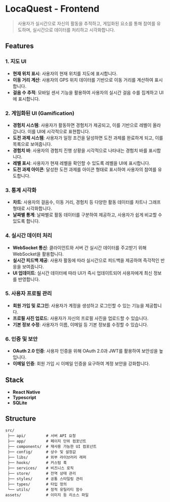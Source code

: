 # LocaQuest - Frontend
> 사용자가 실시간으로 자신의 활동을 추적하고, 게임화된 요소를 통해 참여를 유도하며, 실시간으로 데이터를 처리하고 시각화합니다.

## Features
### 1. 지도 UI
- **현재 위치 표시**: 사용자의 현재 위치를 지도에 표시합니다.
- **이동 거리 계산**: 사용자의 GPS 위치 데이터를 기반으로 이동 거리를 계산하여 표시합니다.
- **걸음 수 추적**: 모바일 센서 기능을 활용하여 사용자의 실시간 걸음 수를 집계하고 UI에 표시합니다.

### 2. 게임화된 UI (Gamification)
- **경험치 시스템**: 사용자가 활동하면 경험치가 제공되고, 이를 기반으로 레벨이 올라갑니다. 이를 UI에 시각적으로 표현합니다.
- **도전 과제 시스템**: 사용자가 일정 조건을 달성하면 도전 과제를 완료하게 되고, 이를 목록으로 보여줍니다.
- **경험치 바**: 사용자의 경험치 진행 상황을 시각적으로 나타내는 경험치 바를 표시합니다.
- **레벨 표시**: 사용자가 현재 레벨을 확인할 수 있도록 레벨을 UI에 표시합니다.
- **도전 과제 아이콘**: 달성한 도전 과제를 아이콘 형태로 표시하여 사용자의 참여를 유도합니다.

### 3. 통계 시각화
- **차트**: 사용자의 걸음수, 이동 거리, 경험치 등 다양한 활동 데이터를 차트나 그래프 형태로 시각화합니다.
- **날짜별 통계**: 날짜별로 활동 데이터를 구분하여 제공하고, 사용자가 쉽게 비교할 수 있도록 합니다.

### 4. 실시간 데이터 처리
- **WebSocket 통신**: 클라이언트와 서버 간 실시간 데이터를 주고받기 위해 WebSocket을 활용합니다.
- **실시간 피드백 제공**: 사용자 활동에 따라 실시간으로 피드백을 제공하여 즉각적인 반응을 보여줍니다.
- **UI 업데이트**: 실시간 데이터에 따라 UI가 즉시 업데이트되어 사용자에게 최신 정보를 반영합니다.

### 5. 사용자 프로필 관리
- **회원 가입 및 로그인**: 사용자가 계정을 생성하고 로그인할 수 있는 기능을 제공합니다.
- **프로필 사진 업로드**: 사용자가 자신의 프로필 사진을 업로드할 수 있습니다.
- **기본 정보 수정**: 사용자가 이름, 이메일 등 기본 정보를 수정할 수 있습니다.

### 6. 인증 및 보안
- **OAuth 2.0 인증**: 사용자 인증을 위해 OAuth 2.0과 JWT를 활용하여 보안성을 높입니다.
- **이메일 인증**: 회원 가입 시 이메일 인증을 요구하여 계정 보안을 강화합니다.

## Stack
- **React Native**
- **Typescript**
- **SQLite**

## Structure
```
src/
 ├── api/         # 서버 API 요청
 ├── app/         # 페이지 단위 컴포넌트
 ├── components/  # 재사용 가능한 UI 컴포넌트
 ├── config/      # 상수 및 설정값
 ├── libs/        # 외부 라이브러리 래퍼
 ├── hooks/       # 커스텀 훅
 ├── services/    # 비즈니스 로직
 ├── store/       # 전역 상태 관리
 ├── styles/      # 공통 스타일링 관리
 ├── types/       # 타입 정의
 └── utils/       # 정적 유틸리티 함수
assets/           # 이미지 등 리소스 파일
```
